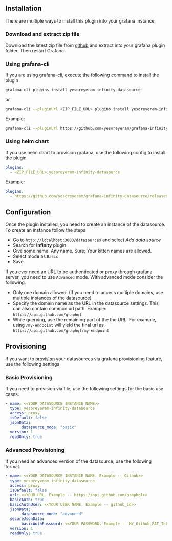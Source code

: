 ## Installation

There are multiple ways to install this plugin into your grafana instance

### Download and extract zip file

Download the latest zip file from [github](https://github.com/yesoreyeram/grafana-infinity-datasource/releases) and extract into your grafana plugin folder. Then restart Grafana.

### Using grafana-cli

If you are using grafana-cli, execute the following command to install the plugin

```sh
grafana-cli plugins install yesoreyeram-infinity-datasource
```
or

```sh
grafana-cli --pluginUrl <ZIP_FILE_URL> plugins install yesoreyeram-infinity-datasource
```

Example:

```sh
grafana-cli --pluginUrl https://github.com/yesoreyeram/grafana-infinity-datasource/releases/download/v0.6.0-alpha2/yesoreyeram-infinity-datasource-0.6.0.zip plugins install yesoreyeram-infinity-datasource
```

### Using helm chart

If you use helm chart to provision grafana, use the following config to install the plugin

```yml
plugins:
  - <ZIP_FILE_URL>;yesoreyeram-infinity-datasource
```

Example:

```yml
plugins:
  - https://github.com/yesoreyeram/grafana-infinity-datasource/releases/download/v0.6.0-alpha2/yesoreyeram-infinity-datasource-0.6.0.zip;yesoreyeram-infinity-datasource
```

## Configuration

Once the plugin installed, you need to create an instance of the datasource. To create an instance follow the steps

* Go to `http://localhost:3000/datasources` and select *Add data source*
* Search for **Infinity** plugin
* Give some name. Any name. Sure; Your kitten names are allowed.
* Select mode as `Basic`
* Save.

If you ever need an URL to be authenticated or proxy through grafana server, you need to use `Advanced` mode.  With advanced mode consider the following.

* Only one domain allowed. (If you need to access multiple domains, use multiple instances of the datasource)
* Specify the domain name as the URL in the datasource settings. This can also contain common url path. Example: `https://api.github.com/graphql`
* While querying, use the remaining part of the the URL. For example, using `/my-endpoint` will yield the final url as `https://api.github.com/graphql/my-endpoint`

## Provisioning

If you want to [provision](https://grafana.com/docs/grafana/latest/administration/provisioning/#provisioning-grafana) your datasources via grafana provisioning feature, use the following settings

### Basic Provisioning

If you need to provision via file, use the following settings for the basic use cases.

```yaml
- name: <<YOUR DATASOURCE INSTANCE NAME>>
  type: yesoreyeram-infinity-datasource
  access: proxy
  isDefault: false
  jsonData:
       datasource_mode: "basic"
  version: 1
  readOnly: true
```

### Advanced Provisioning

If you need an advanced version of the datasource, use the following format.

```yaml
- name: <<YOUR DATASOURCE INSTANCE NAME. Example -- Github>>
  type: yesoreyeram-infinity-datasource
  access: proxy
  isDefault: false
  url: <<YOUR URL. Example -- https://api.github.com/graphql>>
  basicAuth: true
  basicAuthUser: <<YOUR USER NAME. Example -- github_id>>
  jsonData:
       datasource_mode: "advanced"
  secureJsonData:
       basicAuthPassword: <<YOUR PASSWORD. Example -- MY_Github_PAT_Token>>
  version: 1
  readOnly: true
```
